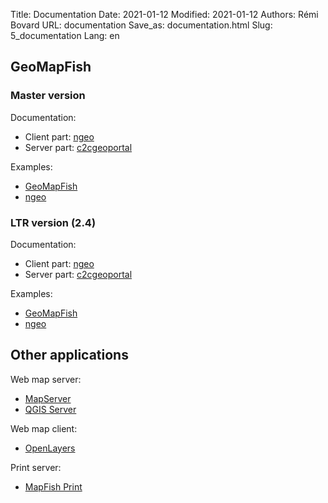 Title: Documentation
Date: 2021-01-12
Modified: 2021-01-12
Authors: Rémi Bovard
URL: documentation
Save_as: documentation.html
Slug: 5_documentation
Lang: en

## GeoMapFish

### Master version

Documentation:

* Client part: [ngeo](https://camptocamp.github.io/ngeo/master/apidoc/)
* Server part: [c2cgeoportal ](https://camptocamp.github.io/c2cgeoportal/master/)

Examples:

* [GeoMapFish](https://camptocamp.github.io/ngeo/master/examples/contribs/gmf/)
* [ngeo](https://camptocamp.github.io/ngeo/master/examples/)

### LTR version (2.4)

Documentation:

* Client part: [ngeo](https://camptocamp.github.io/ngeo/2.4/apidoc/)
* Server part: [c2cgeoportal ](https://camptocamp.github.io/c2cgeoportal/2.4/)

Examples:

* [GeoMapFish](https://camptocamp.github.io/ngeo/2.4/examples/contribs/gmf/)
* [ngeo](https://camptocamp.github.io/ngeo/2.4/examples/)

## Other applications

Web map server:

* [MapServer](https://mapserver.org/documentation.html)
* [QGIS Server](https://docs.qgis.org/latest/en/docs/server_manual/)

Web map client:

* [OpenLayers](https://openlayers.org/en/latest/doc/)

Print server:

* [MapFish Print](https://mapfish.github.io/mapfish-print-doc/)

